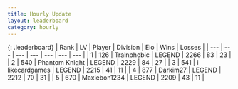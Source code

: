 ```yaml
---
title: Hourly Update
layout: leaderboard
category: hourly
---
```


{: .leaderboard}
| Rank | LV | Player | Division | Elo | Wins | Losses |
| --- | --- | --- | --- | --- | --- | --- |
| <span data-change="0">1</span> | 126 | <span title="ID: 744981">Trainphobic</span> | LEGEND | <span data-change="0">2266</span> | <span data-change="0">83</span> | <span data-change="0">23</span> |
| <span data-change="0">2</span> | 540 | <span title="ID: 742939">Phantom Knight</span> | LEGEND | <span data-change="0">2229</span> | <span data-change="0">84</span> | <span data-change="0">27</span> |
| <span data-change="4">3</span> | 541 | <span title="ID: 700593">i likecardgames</span> | LEGEND | <span data-change="16">2215</span> | <span data-change="2">41</span> | <span data-change="0">11</span> |
| <span data-change="-1">4</span> | 877 | <span title="ID: 694036">Darkim27</span> | LEGEND | <span data-change="0">2212</span> | <span data-change="0">70</span> | <span data-change="0">31</span> |
| <span data-change="-1">5</span> | 670 | <span title="ID: 410122">Maxiebon1234</span> | LEGEND | <span data-change="0">2209</span> | <span data-change="0">43</span> | <span data-change="0">11</span> |